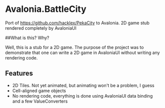 # Avalonia.BattleCity

Port of https://github.com/hacklex/PekaCity to Avalonia.
2D game stub rendered completely by AvaloniaUI

##What is this? Why?

Well, this is a stub for a 2D game. The purpose of the project was to demonstrate that one can write a 2D game in AvaloniaUI without writing any rendering code.
## Features

- 2D Tiles. Not yet animated, but animating won't be a problem, I guess
- Cell-aligned game objects
- No rendering code, everything is done using AvaloniaUI data binding and a few ValueConverters

